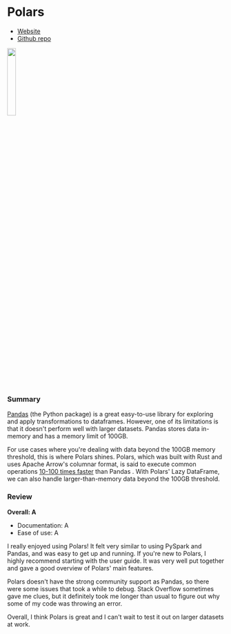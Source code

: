 # Polars

- [Website](https://pola.rs/)
- [Github repo](https://github.com/pola-rs/polars)


<img src="https://fiftytwo.s3.us-east-2.amazonaws.com/polars.png" width="20%">

### Summary 

[Pandas](https://pandas.pydata.org/) (the Python package) is a great easy-to-use library for exploring and apply transformations to dataframes. However, one of its limitations is that it doesn't perform well with larger datasets. Pandas stores data in-memory and has a memory limit of 100GB. 

For use cases where you're dealing with data beyond the 100GB memory threshold, this is where Polars shines. Polars, which was built with Rust and uses Apache Arrow's columnar format, is said to execute common operations [10-100 times faster](https://blog.jetbrains.com/dataspell/2023/08/polars-vs-pandas-what-s-the-difference/#:~:text=As%20you%20can%20see%2C%20Polars,out%2Dof%2Dmemory%20errors.) than Pandas . With Polars' Lazy DataFrame, we can also handle larger-than-memory data beyond the 100GB threshold. 

### Review 

**Overall: A**

- Documentation: A
- Ease of use: A

I really enjoyed using Polars! It felt very similar to using PySpark and Pandas, and was easy to get up and running. If you're new to Polars, I highly recommend starting with the user guide. It was very well put together and gave a good overview of Polars' main features. 

Polars doesn't have the strong community support as Pandas, so there were some issues that took a while to debug. Stack Overflow sometimes gave me clues, but it definitely took me longer than usual to figure out why some of my code was throwing an error. 

Overall, I think Polars is great and I can't wait to test it out on larger datasets at work.